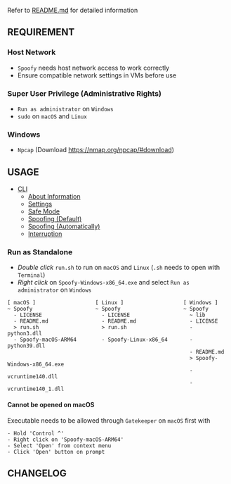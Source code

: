 Refer to [README.md](https://github.com/kgrv-me/spoofy/blob/main/README.md) for detailed information


## REQUIREMENT
### Host Network
- `Spoofy` needs host network access to work correctly
- Ensure compatible network settings in VMs before use

### Super User Privilege (Administrative Rights)
- `Run as administrator` on `Windows`
- `sudo` on `macOS` and `Linux`

### Windows
- `Npcap` (Download https://nmap.org/npcap/#download)


## USAGE
- [CLI](https://github.com/kgrv-me/spoofy#cli)
  - [About Information](https://github.com/kgrv-me/spoofy#about-information)
  - [Settings](https://github.com/kgrv-me/spoofy#settings)
  - [Safe Mode](https://github.com/kgrv-me/spoofy#safe-mode)
  - [Spoofing (Default)](https://github.com/kgrv-me/spoofy#spoofing-default)
  - [Spoofing (Automatically)](https://github.com/kgrv-me/spoofy#spoofing-automatically)
  - [Interruption](https://github.com/kgrv-me/spoofy#interruption)

### Run as Standalone
- *Double click* `run.sh` to run on `macOS` and `Linux` (`.sh` needs to open with `Terminal`)
- *Right click* on `Spoofy-Windows-x86_64.exe` and select `Run as administrator` on `Windows`
```
[ macOS ]                   [ Linux ]                   [ Windows ]
~ Spoofy                    ~ Spoofy                    ~ Spoofy
  - LICENSE                   - LICENSE                   ~ lib
  - README.md                 - README.md                 - LICENSE
  > run.sh                    > run.sh                    - python3.dll
  - Spoofy-macOS-ARM64        - Spoofy-Linux-x86_64       - python39.dll
                                                          - README.md
                                                          > Spoofy-Windows-x86_64.exe
                                                          - vcruntime140.dll
                                                          - vcruntime140_1.dll
```

#### Cannot be opened on macOS
Executable needs to be allowed through `Gatekeeper` on `macOS` first with
```
- Hold 'Control ^'
- Right click on 'Spoofy-macOS-ARM64'
- Select 'Open' from context menu
- Click 'Open' button on prompt
```


## CHANGELOG
```

```